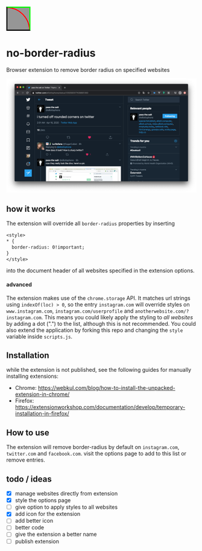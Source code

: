 ![icon](https://github.com/moevbiz/no-border-radius/blob/master/icon.png?raw=true "Icon")
# no-border-radius
Browser extension to remove border radius on specified websites

![preview](https://github.com/moevbiz/no-border-radius/blob/master/Bildschirmfoto%202020-04-16%20um%2011.10.28.png?raw=true "Preview Image")

## how it works
The extension will override all `border-radius` properties by inserting
```
<style>
* {
  border-radius: 0!important;
}
</style>
```
into the document header of all websites specified in the extension options. 

#### advanced

The extension makes use of the `chrome.storage` API. It matches url strings using `indexOf(loc) > 0`, so the entry `instagram.com` will override styles on `www.instagram.com`, `instagram.com/userprofile` and `anotherwebsite.com/?instagram.com`. This means you could likely apply the styling to *all websites* by adding a dot (".") to the list, although this is not recommended. You could also extend the application by forking this repo and changing the `style` variable inside `scripts.js`.

## Installation

while the extension is not published, see the following guides for manually installing extensions:
- Chrome: https://webkul.com/blog/how-to-install-the-unpacked-extension-in-chrome/
- Firefox: https://extensionworkshop.com/documentation/develop/temporary-installation-in-firefox/

## How to use

The extension will remove border-radius by default on `instagram.com`, `twitter.com` and `facebook.com`.
visit the options page to add to this list or remove entries.

## todo / ideas
- [x] manage websites directly from extension
- [x] style the options page
- [ ] give option to apply styles to all websites
- [x] add icon for the extension
- [ ] add better icon
- [ ] better code
- [ ] give the extension a better name
- [ ] publish extension
